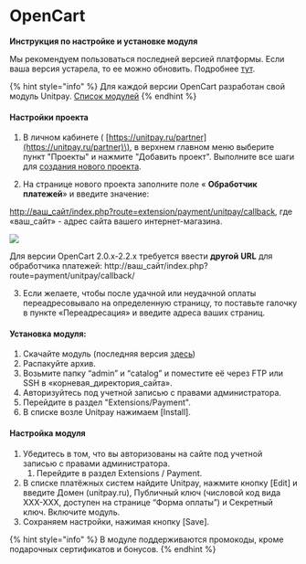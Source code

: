 # OpenCart

**Инструкция по настройке и установке модуля**

Мы рекомендуем пользоваться последней версией платформы. Если ваша версия устарела, то ее можно обновить. Подробнее [тут](http://docs.opencart.com/en-gb/upgrading/).

{% hint style="info" %}
Для каждой версии OpenCart разработан свой модуль Unitpay. [Список модулей](https://github.com/unitpay/opencart-module)
{% endhint %}

#### Настройки проекта

1. В личном кабинете \( [https://unitpay.ru/partner](https://unitpay.ru/partner)\), в верхнем главном меню выберите пункт "Проекты" и нажмите "Добавить проект". Выполните все шаги для [создания нового проекта](../../first_steps/adding-project/).

2. На странице нового проекта заполните поле « **Обработчик платежей**» и введите значение: 

[http://ваш\_сайт/index.php?route=extension/payment/unitpay/callback](http://xn--_-7sbbf2b7bj7b/index.php?route=extension/payment/unitpay/callback), где «ваш\_сайт» - адрес сайта вашего интернет-магазина.

![](https://d33v4339jhl8k0.cloudfront.net/docs/assets/551a91dbe4b0221aadf24410/images/5829cba8c697916f5d04fb92/file-Ldqa4uZ3Ee.png)

Для версии OpenCart 2.0.x-2.2.x требуется ввести **другой** **URL** для обработчика платежей: http://ваш\_сайт/index.php?route=payment/unitpay/callback/

3. Если желаете, чтобы после удачной или неудачной оплаты переадресовывало на определенную страницу, то поставьте галочку в пункте «Переадресация» и введите адреса ваших страниц. 

#### Установка модуля:

1. Скачайте модуль \(последняя версия [здесь](https://github.com/unitpay/opencart-module/tree/opencart-3.0)\)
2. Распакуйте архив.
3. Возьмите папку “admin” и “catalog” и поместите её через FTP или SSH в «корневая\_директория\_сайта». 
4. Авторизуйтесь под учетной записью с правами администратора.
5. Перейдите в раздел "Extensions/Payment".
6. В списке возле Unitpay нажимаем \[Install\].

#### Настройка модуля

1. Убедитесь в том, что вы авторизованы на сайте под учетной записью с правами администратора.
   1. Перейдите в раздел Extensions / Payment.
2. В списке платёжных систем найдите Unitpay, нажмите кнопку \[Edit\] и введите Домен \(unitpay.ru\), Публичный ключ \(числовой код вида XXX-XXX, доступен на странице “Форма оплаты”\) и Секретный ключ. Включите модуль.
3. Сохраняем настройки, нажимая кнопку \[Save\].

{% hint style="info" %}
В модуле поддерживаются промокоды, кроме подарочных сертификатов и бонусов.
{% endhint %}

